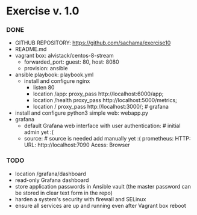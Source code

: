 # Exercise v. 1.0

### DONE
- GITHUB REPOSITORY: https://github.com/sachama/exercise10
- README.md
- vagrant box: alvistack/centos-8-stream
  - forwarded_port: guest: 80, host: 8080
  - provision: ansible
- ansible playbook: playbook.yml
  - install and configure nginx
    - listen 80
    - location /app:  proxy_pass http://localhost:6000/app;
    - location /health proxy_pass http://localhost:5000/metrics;
    - location / proxy_pass http://localhost:3000/; # grafana
- install and configure python3 simple web: webapp.py
- grafana
  - default Grafana web interface with user authentication: # initial admin yet :( 
  - source: # source is needed add manually yet :(
      prometheus:
        HTTP:
          URL: http://localhost:7090
          Acess: Browser

### TODO
- location /grafana/dashboard
- read-only Grafana dashboard
- store application passwords in Ansible vault (the master password can be stored in clear text form in the repo)
- harden a system's security with firewall and SELinux
- ensure all services are up and running even after Vagrant box reboot

